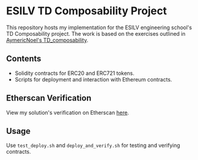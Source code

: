 # ESILV TD Composability Project

This repository hosts my implementation for the ESILV engineering school's TD Composability project. The work is based on the exercises outlined in [AymericNoel's TD_composability](https://github.com/AymericNoel/TD_composability).

## Contents

- Solidity contracts for ERC20 and ERC721 tokens.
- Scripts for deployment and interaction with Ethereum contracts.

## Etherscan Verification

View my solution's verification on Etherscan [here](<https://goerli.etherscan.io/address/0x7613F2c18Da470486Dee09160B221E11D506b9B2?fbclid=IwAR0DH543JaV-80SX547tU_XAGem7o-xSggchsz6-jq-c3UwAr-QosM5A64A#code>).

## Usage

Use `test_deploy.sh` and `deploy_and_verify.sh` for testing and verifying contracts.
